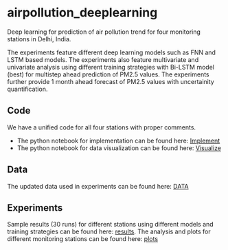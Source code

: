# airpollution_deeplearning
Deep learning for prediction of air pollution trend for four monitoring stations in Delhi, India. 

The experiments feature different deep learning models such as FNN and LSTM based models. 
The experiments also feature multivariate and univariate analysis using different training strategies 
with Bi-LSTM model (best) for multistep ahead prediction of PM2.5 values. The experiments further provide 1 month
ahead forecast of PM2.5 values with uncertainity quantification.

## Code
We have a unified code for all four stations with proper comments.
* The python notebook for implementation can be found here: [Implement](https://github.com/sydney-machine-learning/airpollution_deeplearning/blob/master/dl_implementation.ipynb)
* The python notebook for data visualization can be found here: [Visualize](https://github.com/sydney-machine-learning/airpollution_deeplearning/blob/master/data_visualization.ipynb) 
  
## Data
The updated data used in experiments can be found here: [DATA](https://github.com/sydney-machine-learning/airpollution_deeplearning/tree/master/data_new)

## Experiments
Sample results (30 runs) for different stations using different models and training strategies can be found here: [results](https://github.com/sydney-machine-learning/airpollution_deeplearning/tree/master/results). The analysis and plots for different monitoring stations can be found here: [plots](https://github.com/sydney-machine-learning/airpollution_deeplearning/tree/master/plots)

